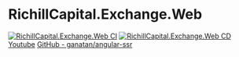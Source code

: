 # RichillCapital.Exchange.Web

[![RichillCapital.Exchange.Web CI](https://github.com/MengsyueAmaoTsai/Exchange.Web.Angular/actions/workflows/ci.yml/badge.svg)](https://github.com/MengsyueAmaoTsai/Exchange.Web.Angular/actions/workflows/ci.yml)
[![RichillCapital.Exchange.Web CD](https://github.com/MengsyueAmaoTsai/Exchange.Web.Angular/actions/workflows/cd.yml/badge.svg)](https://github.com/MengsyueAmaoTsai/Exchange.Web.Angular/actions/workflows/cd.yml)
[Youtube](https://www.youtube.com/watch?v=onDirBCVed8&ab_channel=CodewithPushpa)
[GitHub - ganatan/angular-ssr](https://github.com/ganatan/angular-ssr)
